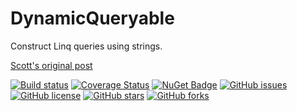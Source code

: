 # DynamicQueryable
Construct Linq queries using strings.

[Scott's original post](https://weblogs.asp.net/scottgu/dynamic-linq-part-1-using-the-linq-dynamic-query-library)

[![Build status](https://ci.appveyor.com/api/projects/status/odi0k0rsdbkk5mqn?svg=true)](https://ci.appveyor.com/project/umutozel/dynamicqueryable)
[![Coverage Status](https://coveralls.io/repos/github/umutozel/DynamicQueryable/badge.svg?branch=master)](https://coveralls.io/github/umutozel/DynamicQueryable?branch=master)
[![NuGet Badge](https://buildstats.info/nuget/DynamicQueryable)](https://www.nuget.org/packages/DynamicQueryable/)
[![GitHub issues](https://img.shields.io/github/issues/umutozel/DynamicQueryable.svg)](https://github.com/umutozel/DynamicQueryable/issues)
[![GitHub license](https://img.shields.io/badge/license-MIT-blue.svg)](https://raw.githubusercontent.com/umutozel/DynamicQueryable/master/LICENSE)
[![GitHub stars](https://img.shields.io/github/stars/umutozel/DynamicQueryable.svg?style=social&label=Star)](https://github.com/umutozel/DynamicQueryable)
[![GitHub forks](https://img.shields.io/github/forks/umutozel/DynamicQueryable.svg?style=social&label=Fork)](https://github.com/umutozel/DynamicQueryable)
